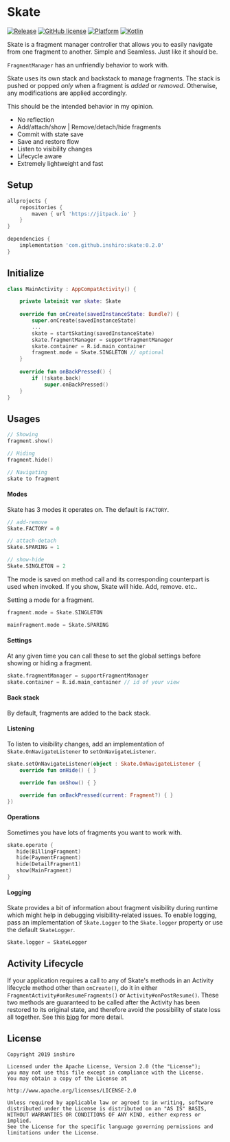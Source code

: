 # Skate
[![Release](https://jitpack.io/v/inshiro.skate/Repo.svg)](https://jitpack.io/#inshiro/skate) [![GitHub license](https://img.shields.io/badge/license-Apache_2-blue.svg)](LICENSE) [![Platform](https://img.shields.io/badge/platform-AndroidX-brightgreen.svg)](https://developer.android.com/jetpack/androidx) [![Kotlin](https://img.shields.io/badge/Kotlin-1.3.21-brightgreen.svg)](https://kotlinlang.org)


Skate is a fragment manager controller that allows you to easily navigate from one fragment to another. Simple and Seamless. Just like it should be. 

`FragmentManager` has an unfriendly behavior to work with. 

Skate uses its own stack and backstack to manage fragments. The stack is pushed or popped *only* when a fragment is *added* or *removed*. Otherwise, any modifications are applied accordingly. 

This should be the intended behavior in my opinion. 

- No reflection
- Add/attach/show | Remove/detach/hide fragments
- Commit with state save
- Save and restore flow
- Listen to visibility changes
- Lifecycle aware
- Extremely lightweight and fast

## Setup
```gradle
allprojects {
    repositories {
	    maven { url 'https://jitpack.io' }
    }
}
```
```gradle
dependencies {
    implementation 'com.github.inshiro:skate:0.2.0'
}
```

## Initialize
```kotlin
class MainActivity : AppCompatActivity() {

	private lateinit var skate: Skate
	
	override fun onCreate(savedInstanceState: Bundle?) {
		super.onCreate(savedInstanceState)
		...
		skate = startSkating(savedInstanceState)
		skate.fragmentManager = supportFragmentManager
		skate.container = R.id.main_container
		fragment.mode = Skate.SINGLETON // optional
	}
	
	override fun onBackPressed() {
		if (!skate.back)
		    super.onBackPressed()
	}
}
```

## Usages
```kotlin
// Showing
fragment.show()

// Hiding
fragment.hide()

// Navigating
skate to fragment
```

#### Modes
Skate has 3 modes it operates on. The default is `FACTORY`. 
```kotlin
// add-remove
Skate.FACTORY = 0

// attach-detach
Skate.SPARING = 1

// show-hide
Skate.SINGLETON = 2
```
The mode is saved on method call and its corresponding counterpart is used when invoked. 
If you show, Skate will hide. Add, remove. etc..

Setting a mode for a fragment.
```kotlin
fragment.mode = Skate.SINGLETON

mainFragment.mode = Skate.SPARING
```

#### Settings
At any given time you can call these to set the global settings before showing or hiding a fragment.
```kotlin
skate.fragmentManager = supportFragmentManager
skate.container = R.id.main_container // id of your view
```
#### Back stack
By default, fragments are added to the back stack.
#### Listening
To listen to visibility changes, add an implementation of `Skate.OnNavigateListener` to `setOnNavigateListener`.
```kotlin
skate.setOnNavigateListener(object : Skate.OnNavigateListener {
    override fun onHide() { }

    override fun onShow() { }

    override fun onBackPressed(current: Fragment?) { }
})
```
#### Operations
Sometimes you have lots of fragments you want to work with.
```kotlin
skate.operate {
   hide(BillingFragment)
   hide(PaymentFragment)
   hide(DetailFragment1)
   show(MainFragment)
}
```
#### Logging
Skate provides a bit of information about fragment visibility during runtime which might help in debugging visibility-related issues. To enable logging, pass an implementation of `Skate.Logger` to the `Skate.logger` property or use the default `SkateLogger`.
```kotlin
Skate.logger = SkateLogger
```

## Activity Lifecycle
If your application requires a call to any of Skate's methods in an Activity lifecycle method other than `onCreate()`, do it in either `FragmentActivity#onResumeFragments()` or `Activity#onPostResume()`. These two methods are guaranteed to be called after the Activity has been restored to its original state, and therefore avoid the possibility of state loss all together.
 See this [blog](https://www.androiddesignpatterns.com/2013/08/fragment-transaction-commit-state-loss.html) for more detail.


License
-------

    Copyright 2019 inshiro

    Licensed under the Apache License, Version 2.0 (the "License");
    you may not use this file except in compliance with the License.
    You may obtain a copy of the License at

    http://www.apache.org/licenses/LICENSE-2.0

    Unless required by applicable law or agreed to in writing, software
    distributed under the License is distributed on an "AS IS" BASIS,
    WITHOUT WARRANTIES OR CONDITIONS OF ANY KIND, either express or implied.
    See the License for the specific language governing permissions and
    limitations under the License.